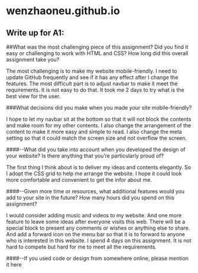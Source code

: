 # wenzhaoneu.github.io

## Write up for A1:

##What was the most challenging piece of this assignment?  Did you find it easy or challenging to work with HTML and CSS?  How long did this overall assignment take you?

The most challenging is to make my website mobile-friendly. I need to update GitHub frequently and see if it has any effect after I change the features. The most difficult part is to adjust navbar to make it meet the requirements. It is not easy to do that. It took me 2 days to try what is the best view for the user.

###What decisions did you make when you made your site mobile-friendly?

I hope to let my navbar sit at the bottom so that it will not block the contents and make room for my other contents. I also change the arrangement of the content to make it more easy and simple to read. I also change the meta setting so that it could match the screen size and not overflow the screen.

####--What did you take into account when you developed the design of your website?  Is there anything that you’re particularly proud of?

The first thing I think about is to deliver my ideas and contents elegantly. So I adopt the CSS grid to help me arrange the website. I hope it could look more comfortable and convenient to get the infor about me.

####--Given more time or resources, what additional features would you add to your site in the future? How many hours did you spend on this assignment?

I would consider adding music and videos to my website. And one more feature to leave some ideas after everyone visits this web. There will be a special block to present any comments or wishes or anything else to share. And add a forward icon on the menu bar so that it is to forward to anyone who is interested in this website. I spend 4 days on this assignment. It is not hard to compete but hard for me to meet all the requirements.

####--If you used code or design from somewhere online, please mention it here



